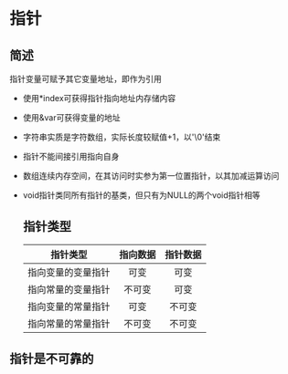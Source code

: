 # 指针

## 简述

指针变量可赋予其它变量地址，即作为引用

- 使用*index可获得指针指向地址内存储内容

- 使用&var可获得变量的地址

- 字符串实质是字符数组，实际长度较赋值+1，以'\0'结束

- 指针不能间接引用指向自身

- 数组连续内存空间，在其访问时实参为第一位置指针，以其加减运算访问

- void指针类同所有指针的基类，但只有为NULL的两个void指针相等

  ## 指针类型
  
  
  
  |      指针类型      | 指向数据 | 指针数据 |
  | :----------------: | :------: | :------: |
  | 指向变量的变量指针 |   可变   |   可变   |
  | 指向常量的变量指针 |  不可变  |   可变   |
  | 指向变量的常量指针 |   可变   |  不可变  |
  | 指向常量的常量指针 |  不可变  |  不可变  |
  
  

## 指针是不可靠的